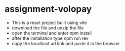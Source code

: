 # assignment-volopay

* This is a react project built using vite
* download the file and unzip the file
* open the terminal and enter npm install
* after the installation type npm run rev
* copy the localhost url link and paste it in the browser
